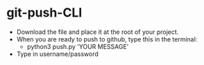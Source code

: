 # git-push-CLI

- Download the file and place it at the root of your project. 
- When you are ready to push to github, type this in the terminal: 
  - python3 push.py 'YOUR MESSAGE'
- Type in username/password
